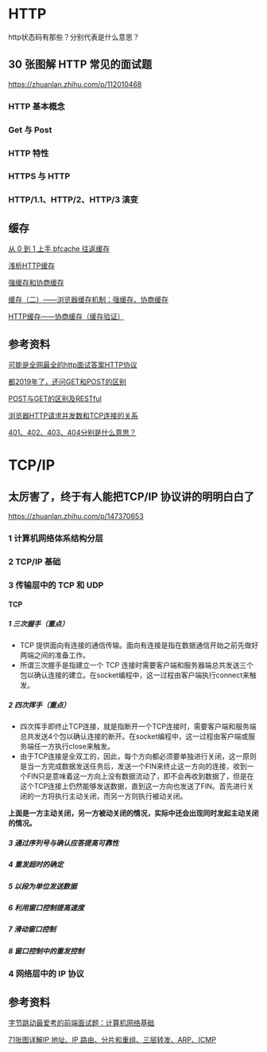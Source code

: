 # HTTP

http状态码有那些？分别代表是什么意思？



## 30 张图解 HTTP 常见的面试题

https://zhuanlan.zhihu.com/p/112010468

### HTTP 基本概念



### Get 与 Post



### HTTP 特性



### HTTPS 与 HTTP



### HTTP/1.1、HTTP/2、HTTP/3 演变



## 缓存

[从 0 到 1 上手 bfcache 往返缓存](https://mp.weixin.qq.com/s/eAxooCtufmua4nDnBCpshQ)

[浅析HTTP缓存](https://mp.weixin.qq.com/s/dt1_TrjgAwRxz73vqeACiw)

[强缓存和协商缓存](https://www.jianshu.com/p/fb59c770160c)

[缓存（二）——浏览器缓存机制：强缓存、协商缓存](https://github.com/amandakelake/blog/issues/41)

[HTTP缓存——协商缓存（缓存验证）](https://www.cnblogs.com/padding1015/p/15169091.html)

## 参考资料

[可能是全网最全的http面试答案HTTP协议](https://juejin.cn/post/6844903865410650126)

[都2019年了，还问GET和POST的区别](https://zhuanlan.zhihu.com/p/57361216)

[POST与GET的区别及RESTful](http://blog.csdn.net/shiyaru1314/article/details/47294871)

[浏览器HTTP请求并发数和TCP连接的关系](https://blog.csdn.net/u012193330/article/details/99713563)

[401、402、403、404分别是什么意思？](https://www.cnblogs.com/lgj8/p/12072587.html)



# TCP/IP

## 太厉害了，终于有人能把TCP/IP 协议讲的明明白白了

https://zhuanlan.zhihu.com/p/147370653

### 1 计算机网络体系结构分层



### 2 TCP/IP 基础



### 3 传输层中的 TCP 和 UDP

#### TCP

##### 1 三次握手（重点）

- TCP 提供面向有连接的通信传输。面向有连接是指在数据通信开始之前先做好两端之间的准备工作。
- 所谓三次握手是指建立一个 TCP 连接时需要客户端和服务器端总共发送三个包以确认连接的建立。在socket编程中，这一过程由客户端执行connect来触发。

##### 2 四次挥手（重点）

- 四次挥手即终止TCP连接，就是指断开一个TCP连接时，需要客户端和服务端总共发送4个包以确认连接的断开。在socket编程中，这一过程由客户端或服务端任一方执行close来触发。
- 由于TCP连接是全双工的，因此，每个方向都必须要单独进行关闭，这一原则是当一方完成数据发送任务后，发送一个FIN来终止这一方向的连接，收到一个FIN只是意味着这一方向上没有数据流动了，即不会再收到数据了，但是在这个TCP连接上仍然能够发送数据，直到这一方向也发送了FIN。首先进行关闭的一方将执行主动关闭，而另一方则执行被动关闭。

**上面是一方主动关闭，另一方被动关闭的情况，实际中还会出现同时发起主动关闭的情况。**

##### 3 通过序列号与确认应答提高可靠性

##### 4 重发超时的确定

##### 5 以段为单位发送数据

##### 6 利用窗口控制提高速度

##### 7 滑动窗口控制

##### 8 窗口控制中的重发控制

### 4 网络层中的 IP 协议

## 参考资料

[字节跳动最爱考的前端面试题：计算机网络基础](https://mp.weixin.qq.com/s/v3U8CnI59JQsn-dbV3JyFA)

[71张图详解IP 地址、IP 路由、分片和重组、三层转发、ARP、ICMP](https://zhuanlan.zhihu.com/p/363651969)





